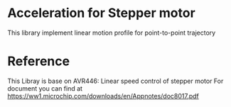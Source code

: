 # Acceleration for Stepper motor
This library implement linear motion profile for point-to-point trajectory
# Reference
This Libray is base on AVR446: Linear speed control of stepper motor
For document you can find at https://ww1.microchip.com/downloads/en/Appnotes/doc8017.pdf
